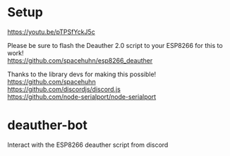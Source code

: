 # Setup
https://youtu.be/pTPSfYckJ5c


Please be sure to flash the Deauther 2.0 script to your ESP8266 for this to work! <br>
https://github.com/spacehuhn/esp8266_deauther


Thanks to the library devs for making this possible! <br>
https://github.com/spacehuhn <br>
https://github.com/discordjs/discord.js <br>
https://github.com/node-serialport/node-serialport <br>


# deauther-bot
Interact with the ESP8266 deauther script from discord
